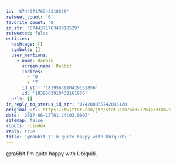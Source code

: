 ```yaml
---
id: '874437176343318529'
retweet_count: '0'
favorite_count: '0'
id_str: '874437176343318529'
retweeted: false
entities:
  hashtags: []
  symbols: []
  user_mentions:
    - name: Raebin
      screen_name: Ra6bit
      indices:
        - '0'
        - '7'
      id_str: '1839563910439161856'
      id: '1839563910439161856'
  urls: []
in_reply_to_status_id_str: '874280835742085120'
original_url: https://twitter.com/jth/status/874437176343318529
date: '2017-06-13T01:24:03.000Z'
sitemap: false
robots: noindex
reply: true
title: '@ra6bit I''m quite happy with Ubiquiti.'
---
```


@ra6bit I'm quite happy with Ubiquiti.
